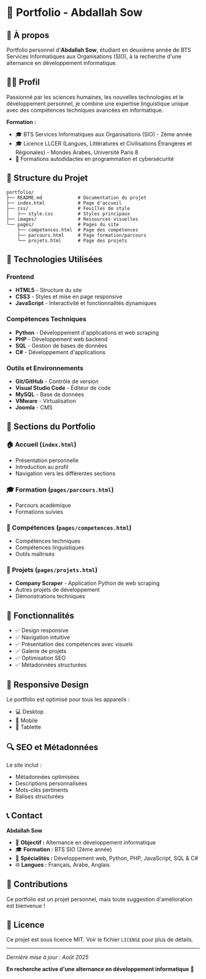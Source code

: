 # 📁 Portfolio - Abdallah Sow

## 🎯 À propos

Portfolio personnel d'**Abdallah Sow**, étudiant en deuxième année de BTS Services Informatiques aux Organisations (SIO), à la recherche d'une alternance en développement informatique.

## 👨‍💻 Profil

Passionné par les sciences humaines, les nouvelles technologies et le développement personnel, je combine une expertise linguistique unique avec des compétences techniques avancées en informatique.

**Formation :**
- 🎓 BTS Services Informatiques aux Organisations (SIO) - 2ème année
- 🎓 Licence LLCER (Langues, Littératures et Civilisations Étrangères et Régionales) - Mondes Arabes, Université Paris 8
- 🔐 Formations autodidactes en programmation et cybersécurité

## 🚀 Structure du Projet

```
portfolio/
├── README.md             # Documentation du projet
├── index.html            # Page d'accueil
├── css/                  # Feuilles de style
│   ├── style.css         # Styles principaux
├── images/               # Ressources visuelles
└── pages/                # Pages du site
    ├── competences.html  # Page des compétences
    ├── parcours.html     # Page formation/parcours
    └── projets.html      # Page des projets
```

## 🔧 Technologies Utilisées

### Frontend
- **HTML5** - Structure du site
- **CSS3** - Styles et mise en page responsive
- **JavaScript** - Interactivité et fonctionnalités dynamiques

### Compétences Techniques
- **Python** - Développement d'applications et web scraping
- **PHP** - Développement web backend
- **SQL** - Gestion de bases de données
- **C#** - Développement d'applications

### Outils et Environnements
- **Git/GitHub** - Contrôle de version
- **Visual Studio Code** - Éditeur de code
- **MySQL** - Base de données
- **VMware** - Virtualisation
- **Joomla** - CMS

## 📖 Sections du Portfolio

### 🏠 Accueil (`index.html`)
- Présentation personnelle
- Introduction au profil
- Navigation vers les différentes sections

### 🎓 Formation (`pages/parcours.html`)
- Parcours académique
- Formations suivies

### 💼 Compétences (`pages/competences.html`)
- Compétences techniques
- Compétences linguistiques
- Outils maîtrisés

### 🚀 Projets (`pages/projets.html`)
- **Company Scraper** - Application Python de web scraping
- Autres projets de développement
- Démonstrations techniques

## 🎨 Fonctionnalités

- ✅ Design responsive
- ✅ Navigation intuitive
- ✅ Présentation des compétences avec visuels
- ✅ Galerie de projets
- ✅ Optimisation SEO
- ✅ Métadonnées structurées

## 📱 Responsive Design

Le portfolio est optimisé pour tous les appareils :
- 💻 Desktop
- 📱 Mobile
- 📱 Tablette

## 🔍 SEO et Métadonnées

Le site inclut :
- Métadonnées optimisées
- Descriptions personnalisées
- Mots-clés pertinents
- Balises structurées

## 📞 Contact

**Abdallah Sow**
- 🎯 **Objectif :** Alternance en développement informatique
- 🎓 **Formation :** BTS SIO (2ème année)
- 💼 **Spécialités :** Développement web, Python, PHP, JavaScript, SQL & C#
- 🌐 **Langues :** Français, Arabe, Anglais

## 🤝 Contributions

Ce portfolio est un projet personnel, mais toute suggestion d'amélioration est bienvenue !

## 📄 Licence

Ce projet est sous licence MIT. Voir le fichier `LICENSE` pour plus de détails.

---

*Dernière mise à jour : Août 2025*

**En recherche active d'une alternance en développement informatique** 🚀